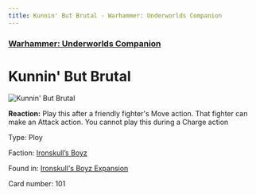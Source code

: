 ```yaml
---
title: Kunnin' But Brutal - Warhammer: Underworlds Companion
---
```


### [Warhammer: Underworlds Companion](https://guidokessels.github.io/wh-underworlds)

  

# Kunnin' But Brutal

![Kunnin' But Brutal](https://warhammerunderworlds.com/wp-content/uploads/sites/6/2017/12/101_ENG-Kunnin-But-Brutal.png)

<b>Reaction:</b> Play this after a friendly fighter's Move action. That fighter can make an Attack action. You cannot play this during a Charge action

Type: Ploy

Faction: [Ironskull’s Boyz](https://guidokessels.github.io/wh-underworlds/factions/ironskulls-boyz)

Found in: [Ironskull's Boyz Expansion](https://guidokessels.github.io/wh-underworlds/locations/ironskulls-boyz-expansion)

Card number: 101
